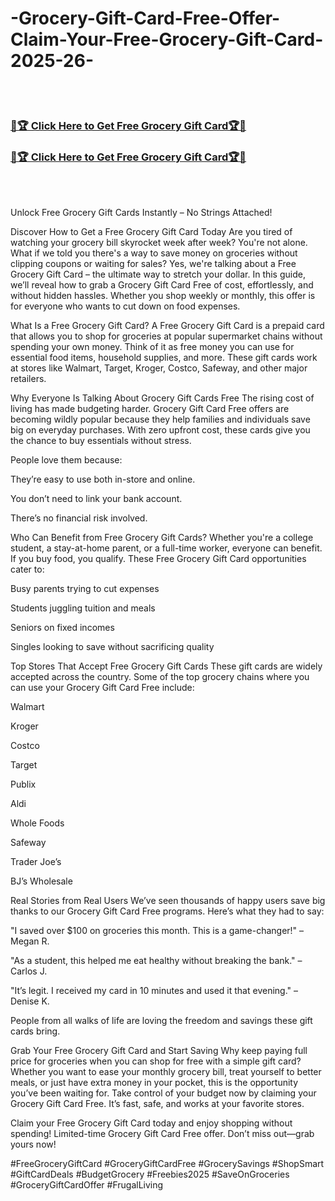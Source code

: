 # -Grocery-Gift-Card-Free-Offer-Claim-Your-Free-Grocery-Gift-Card-2025-26-
<br><br>
<h3><a href="https://dealbuzzz.com/grocery-gift-card-at/">💎🏆 Click Here to Get Free Grocery Gift Card🏆💎</a></h3>
<h3><a href="https://dealbuzzz.com/grocery-gift-card-at/">💎🏆 Click Here to Get Free Grocery Gift Card🏆💎</a></h3>
<br><br>

Unlock Free Grocery Gift Cards Instantly – No Strings Attached!

Discover How to Get a Free Grocery Gift Card Today
Are you tired of watching your grocery bill skyrocket week after week? You're not alone. What if we told you there's a way to save money on groceries without clipping coupons or waiting for sales? Yes, we're talking about a Free Grocery Gift Card – the ultimate way to stretch your dollar. In this guide, we’ll reveal how to grab a Grocery Gift Card Free of cost, effortlessly, and without hidden hassles. Whether you shop weekly or monthly, this offer is for everyone who wants to cut down on food expenses.

What Is a Free Grocery Gift Card?
A Free Grocery Gift Card is a prepaid card that allows you to shop for groceries at popular supermarket chains without spending your own money. Think of it as free money you can use for essential food items, household supplies, and more. These gift cards work at stores like Walmart, Target, Kroger, Costco, Safeway, and other major retailers.

Why Everyone Is Talking About Grocery Gift Cards Free
The rising cost of living has made budgeting harder. Grocery Gift Card Free offers are becoming wildly popular because they help families and individuals save big on everyday purchases. With zero upfront cost, these cards give you the chance to buy essentials without stress.

People love them because:

They’re easy to use both in-store and online.

You don’t need to link your bank account.

There’s no financial risk involved.

Who Can Benefit from Free Grocery Gift Cards?
Whether you're a college student, a stay-at-home parent, or a full-time worker, everyone can benefit. If you buy food, you qualify. These Free Grocery Gift Card opportunities cater to:

Busy parents trying to cut expenses

Students juggling tuition and meals

Seniors on fixed incomes

Singles looking to save without sacrificing quality

Top Stores That Accept Free Grocery Gift Cards
These gift cards are widely accepted across the country. Some of the top grocery chains where you can use your Grocery Gift Card Free include:

Walmart

Kroger

Costco

Target

Publix

Aldi

Whole Foods

Safeway

Trader Joe’s

BJ’s Wholesale

Real Stories from Real Users
We’ve seen thousands of happy users save big thanks to our Grocery Gift Card Free programs. Here’s what they had to say:

"I saved over $100 on groceries this month. This is a game-changer!" – Megan R.

"As a student, this helped me eat healthy without breaking the bank." – Carlos J.

"It’s legit. I received my card in 10 minutes and used it that evening." – Denise K.

People from all walks of life are loving the freedom and savings these gift cards bring.

Grab Your Free Grocery Gift Card and Start Saving
Why keep paying full price for groceries when you can shop for free with a simple gift card? Whether you want to ease your monthly grocery bill, treat yourself to better meals, or just have extra money in your pocket, this is the opportunity you’ve been waiting for. Take control of your budget now by claiming your Grocery Gift Card Free. It’s fast, safe, and works at your favorite stores.

Claim your Free Grocery Gift Card today and enjoy shopping without spending! Limited-time Grocery Gift Card Free offer. Don’t miss out—grab yours now!

#FreeGroceryGiftCard #GroceryGiftCardFree #GrocerySavings #ShopSmart #GiftCardDeals #BudgetGrocery #Freebies2025 #SaveOnGroceries #GroceryGiftCardOffer #FrugalLiving
